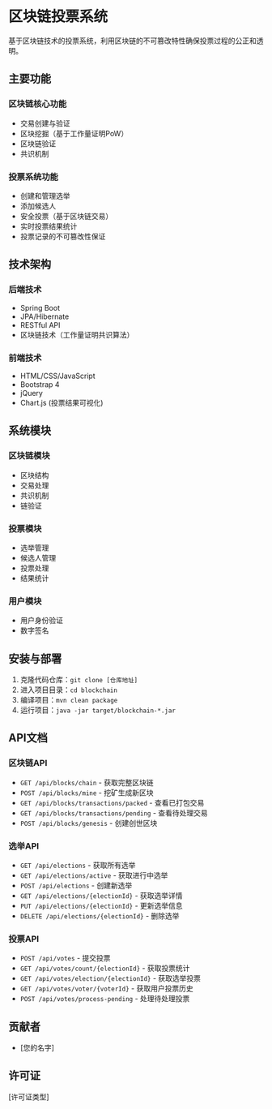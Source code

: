 # 区块链投票系统

基于区块链技术的投票系统，利用区块链的不可篡改特性确保投票过程的公正和透明。

## 主要功能

### 区块链核心功能
- 交易创建与验证
- 区块挖掘（基于工作量证明PoW）
- 区块链验证
- 共识机制

### 投票系统功能
- 创建和管理选举
- 添加候选人
- 安全投票（基于区块链交易）
- 实时投票结果统计
- 投票记录的不可篡改性保证

## 技术架构

### 后端技术
- Spring Boot
- JPA/Hibernate
- RESTful API
- 区块链技术（工作量证明共识算法）

### 前端技术
- HTML/CSS/JavaScript
- Bootstrap 4
- jQuery
- Chart.js (投票结果可视化)

## 系统模块

### 区块链模块
- 区块结构
- 交易处理
- 共识机制
- 链验证

### 投票模块
- 选举管理
- 候选人管理
- 投票处理
- 结果统计

### 用户模块
- 用户身份验证
- 数字签名

## 安装与部署

1. 克隆代码仓库：`git clone [仓库地址]`
2. 进入项目目录：`cd blockchain`
3. 编译项目：`mvn clean package`
4. 运行项目：`java -jar target/blockchain-*.jar`

## API文档

### 区块链API
- `GET /api/blocks/chain` - 获取完整区块链
- `POST /api/blocks/mine` - 挖矿生成新区块
- `GET /api/blocks/transactions/packed` - 查看已打包交易
- `GET /api/blocks/transactions/pending` - 查看待处理交易
- `POST /api/blocks/genesis` - 创建创世区块

### 选举API
- `GET /api/elections` - 获取所有选举
- `GET /api/elections/active` - 获取进行中选举
- `POST /api/elections` - 创建新选举
- `GET /api/elections/{electionId}` - 获取选举详情
- `PUT /api/elections/{electionId}` - 更新选举信息
- `DELETE /api/elections/{electionId}` - 删除选举

### 投票API
- `POST /api/votes` - 提交投票
- `GET /api/votes/count/{electionId}` - 获取投票统计
- `GET /api/votes/election/{electionId}` - 获取选举投票
- `GET /api/votes/voter/{voterId}` - 获取用户投票历史
- `POST /api/votes/process-pending` - 处理待处理投票

## 贡献者

- [您的名字]

## 许可证

[许可证类型]
